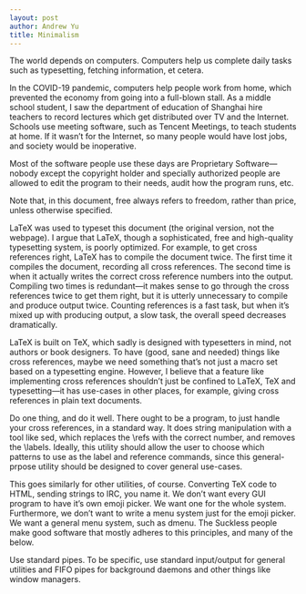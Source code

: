 ```yaml
---
layout: post
author: Andrew Yu
title: Minimalism
---
```


The world depends on computers. Computers help us complete daily tasks such as typesetting, fetching information, et cetera.

In the COVID-19 pandemic, computers help people work from home, which prevented the economy from going into a full-blown stall. As a middle school student, I saw the department of education of Shanghai hire teachers to record lectures which get distributed over TV and the Internet. Schools use meeting software, such as Tencent Meetings, to teach students at home. If it wasn’t for the Internet, so many people would have lost jobs, and society would be inoperative.

Most of the software people use these days are Proprietary Software—nobody except the copyright holder and specially authorized people are allowed to edit the program to their needs, audit how the program runs, etc.

Note that, in this document, free always refers to freedom, rather than price, unless otherwise specified.

LaTeX was used to typeset this document (the original version, not the webpage). I argue that LaTeX, though a sophisticated, free and high-quality typesetting system, is poorly optimized. For example, to get cross references right, LaTeX has to compile the document twice. The first time it compiles the document, recording all cross references. The second time is when it actually writes the correct cross reference numbers into the output. Compiling two times is redundant—it makes sense to go through the cross references twice to get them right, but it is utterly unnecessary to compile and produce output twice. Counting references is a fast task, but when it’s mixed up with producing output, a slow task, the overall speed decreases dramatically.

LaTeX is built on TeX, which sadly is designed with typesetters in mind, not authors or book designers. To have (good, sane and needed) things like cross references, maybe we need something that’s not just a macro set based on a typesetting engine. However, I believe that a feature like implementing cross references shouldn’t just be confined to LaTeX, TeX and typesetting—it has use-cases in other places, for example, giving cross references in plain text documents.

Do one thing, and do it well.
There ought to be a program, to just handle your cross references, in a standard way. It does string manipulation with a tool like sed, which replaces the \refs with the correct number, and removes the \labels. Ideally, this utility should allow the user to choose which patterns to use as the label and reference commands, since this general-prpose utility should be designed to cover general use-cases.

This goes similarly for other utilities, of course. Converting TeX code to HTML, sending strings to IRC, you name it. We don’t want every GUI program to have it’s own emoji picker. We want one for the whole system. Furthermore, we don’t want to write a menu system just for the emoji picker. We want a general menu system, such as dmenu. The Suckless people make good software that mostly adheres to this principles, and many of the below.

Use standard pipes.
To be specific, use standard input/output for general utilities and FIFO pipes for background daemons and other things like window managers.
